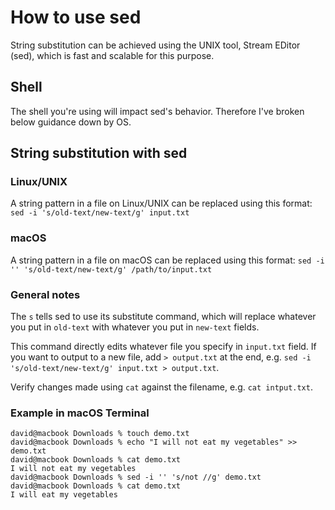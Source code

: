 # How to use sed

String substitution can be achieved using the UNIX tool, Stream EDitor (sed), which is fast and scalable for this purpose.

## Shell 

The shell you're using will impact sed's behavior. Therefore I've broken below guidance down by OS.

## String substitution with sed 

### Linux/UNIX

A string pattern in a file on Linux/UNIX can be replaced using this format:
`sed -i 's/old-text/new-text/g' input.txt`

### macOS

A string pattern in a file on macOS can be replaced using this format:
`sed -i '' 's/old-text/new-text/g' /path/to/input.txt`

### General notes

The `s` tells sed to use its substitute command, which will replace whatever you put in `old-text` with whatever you put in `new-text` fields.

This command directly edits whatever file you specify in `input.txt` field. If you want to output to a new file, add `> output.txt` at the end, e.g. `sed -i 's/old-text/new-text/g' input.txt > output.txt`.

Verify changes made using `cat` against the filename, e.g. `cat intput.txt`.

### Example in macOS Terminal

```
david@macbook Downloads % touch demo.txt
david@macbook Downloads % echo "I will not eat my vegetables" >> demo.txt
david@macbook Downloads % cat demo.txt
I will not eat my vegetables
david@macbook Downloads % sed -i '' 's/not //g' demo.txt
david@macbook Downloads % cat demo.txt
I will eat my vegetables
```
